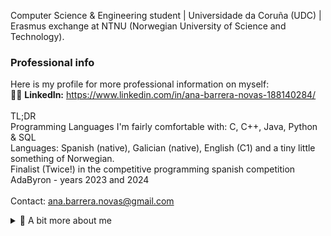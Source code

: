 
Computer Science & Engineering student | Universidade da Coruña (UDC) | Erasmus exchange at NTNU (Norwegian University of Science and Technology). <br />

### Professional info
Here is my profile for more professional information on myself: <br />
👷‍♀️ **LinkedIn:** https://www.linkedin.com/in/ana-barrera-novas-188140284/<br />
<br />
TL;DR <br />
Programming Languages I'm fairly comfortable with: C, C++, Java, Python & SQL <br />
Languages: Spanish (native), Galician (native), English (C1) and a tiny little something of Norwegian. <br />
Finalist (Twice!) in the competitive programming spanish competition AdaByron - years 2023 and 2024 <br />
<br />
Contact: ana.barrera.novas@gmail.com <br />

<details>
<summary> 🎨 A bit more about me </summary>
  <br />
I love creating, and I like to apply that in my projects or wherever I can, really. This is clearly reflected in my long list of hobbies: writing, drawing, crocheting, reading, journaling, watching movies/series, playing videogames, painting, miniature building... Just so you know me a bit better! Here I leave my profiles related to a couple of these: <br />
📖 Goodreads: https://www.goodreads.com/user/show/148056457-kathyria<br />
📽️ Letterboxd: https://letterboxd.com/kathyria_/<br />
🎮 Steam: https://steamcommunity.com/profiles/76561198904243917/<br />


